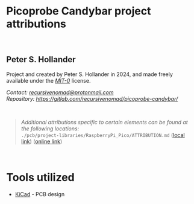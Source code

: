 # Picoprobe Candybar project attributions

&nbsp;






## Peter S. Hollander

Project and created by Peter S. Hollander in 2024, and made freely available under the [*MIT-0*][URL-MIT-0] license.

*Contact: <recursivenomad@protonmail.com>*  
*Repository: <https://gitlab.com/recursivenomad/picoprobe-candybar/>*

&nbsp;






> *Additional attributions specific to certain elements can be found at the following locations:*  
> `./pcb/project-libraries/RaspberryPi_Pico/ATTRIBUTION.md` ([local link](./pcb/project-libraries/RaspberryPi_Pico/ATTRIBUTION.md)) ([online link](https://github.com/recursivenomad/ki-lime-pi-to-go/blob/main/ATTRIBUTION.md))  

&nbsp;






# Tools utilized

- [KiCad][URL-KiCad] - PCB design






[URL-MIT-0]: <https://opensource.org/license/mit-0/>

[URL-KiCad]: <https://www.kicad.org/>
